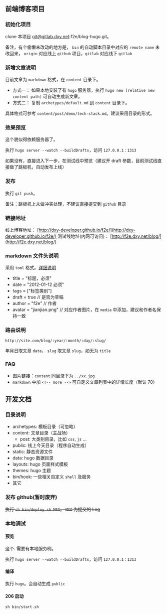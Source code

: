 ## 前端博客项目

### 初始化项目
clone 本项目 git@gitlab.dxy.net:f2e/blog-hugo.git。

备注，有个偷懒未改动的地方是， `bin` 的自动脚本目录中对应的 `remote name` 未改回来， `origin` 对应线上 `github` 项目，`gitlab` 对应线下 `gitlab`

### 新增文章说明
目前文章为 `markdown` 格式，在 `content` 目录下。

* 方式一： 如果本地安装了有 `hugo` 服务器，执行 `hugo new [relative new content path]` 可自动生成新文章。
* 方式二： 复制 `archetypes/default.md` 到 `content` 目录下。

具体格式可参考 `content/post/demo/tech-stack.md`。建议采用目录的形式。

### 效果预览
这个貌似得依赖服务器了。

执行 `hugo server --watch --buildDrafts`，访问 `127.0.0.1：1313`

如果没有，直接进入下一步，在测试线中预览（建议开 draft 参数，目前测试线直接做了跳板机，自动发布上线）

### 发布
执行 `git push`。

备注：跳板机上未做冲突处理，不建议直接提交到 `github` 目录

### 链接地址
线上博客地址： [http://dxy-developer.github.io/f2e/](http://dxy-developer.github.io/f2e/)
测试线地址(内网可访问)： [http://f2e.dxy.net/blog/](http://f2e.dxy.net/blog/)

### markdown 文件头说明
采用 `toml` 格式。[详细说明](https://gohugo.io/content/front-matter/)

* title = "标题，必须"
* date = "2012-01-12 必须"
* tags = ["标签类别"]
* draft = true  // 是否为草稿
* author = "f2e"  // 作者
* avatar = "jianjian.png"  // 对应作者图片，在 `media` 中添加，建议和作者名保持一致

### 路由说明
`http://site.com/blog/:year/:month/:day/:slug/`

年月日取文章 `date`， `slug` 取文章 `slug`，如无为 `title`

### FAQ
* 图片链接：`content` 同目录下为 `../xx.jpg`
* `markdown` 中加 `<!-- more -->` 可自定义文章列表中的详情长度（默认 70）


## 开发文档
### 目录说明
* archetypes: 模板目录（可忽略）
* content: 文章目录（主战场）
    - post: 大类别目录，比如 `css`, `js` ...
* public: 线上今天目录（程序自动生成）
* static: 静态资源文件
* data: hugo 数据目录
* layouts: hugo 页面样式模板
* themes: hugo 主题
* bin/hook: 一些相关自定义 `shell` 及服务
* 其它

### 发布 github(暂时废弃)
~~执行 `sh bin/deploy.sh MSG`。 `MSG` 为提交的 Log~~

### 本地调试
#### 预览
这个. 需要有本地服务咧。

执行 `hugo server --watch --buildDrafts`，访问 `127.0.0.1：1313`

#### 编译
执行 `hugo`。会自动生成 `public`

#### 206 启动
`sh bin/start.sh`
